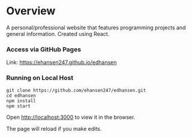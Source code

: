# Overview

A personal/professional website that features programming projects and general information. Created using React.

### Access via GitHub Pages

Link: https://ehansen247.github.io/edhansen

### Running on Local Host

```
git clone https://github.com/ehansen247/edhansen.git
cd edhansen
npm install
npm start
```


Open [http://localhost:3000](http://localhost:3000) to view it in the browser.

The page will reload if you make edits.<br>

